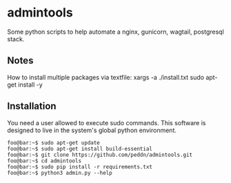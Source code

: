 # admintools
Some python scripts to help automate a nginx, gunicorn, wagtail, postgresql stack.

## Notes
How to install multiple packages via textfile:
xargs -a ./install.txt sudo apt-get install -y

## Installation
You need a user allowed to execute sudo commands.
This software is designed to live in the system's global python environment.

```console
foo@bar:~$ sudo apt-get update
foo@bar:~$ sudo apt-get install build-essential
foo@bar:~$ git clone https://github.com/peddn/admintools.git
foo@bar:~$ cd admintools
foo@bar:~$ sudo pip install -r requirements.txt
foo@bar:~$ python3 admin.py --help
```